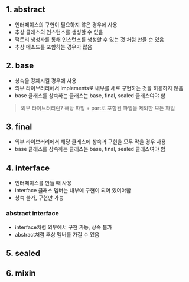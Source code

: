 ## 1. abstract
- 인터페이스의 구현이 필요하지 않은 경우에 사용
- 추상 클래스의 인스턴스를 생성할 수 없음
- 팩토리 생성자를 통해 인스턴스를 생성할 수 있는 것 처럼 만들 순 있음
- 추상 메소드를 포함하는 경우가 많음

## 2. base
- 상속을 강제시킬 경우에 사용
- 외부 라이브러리에서 implements로 내부를 새로 구현하는 것을 허용하지 않음
- base 클래스를 상속하는 클래스는 base, final, sealed 클래스여야 함

> 외부 라이브러리란?
해당 파일 + part로 포함된 파일을 제외한 모든 파일

## 3. final
- 외부 라이브러리에서 해당 클래스에 상속과 구현을 모두 막을 경우 사용
- base 클래스를 상속하는 클래스는 base, final, sealed 클래스여야 함

## 4. interface
- 인터페이스를 만들 때 사용
- interface 클래스 멤버는 내부에 구현이 되어 있어야함
- 상속 불가, 구현만 가능

### abstract interface
- interface처럼 외부에서 구현 가능, 상속 불가
- abstract처럼 추상 멤버를 가질 수 있음

## 5. sealed

## 6. mixin
